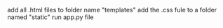add all .html files to folder name "templates"
add the .css fule to a folder named "static"
run app.py file
